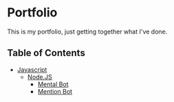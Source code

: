 # Portfolio

This is my portfolio, just getting together what I've done.

## Table of Contents

- [Javascript](./Javascript/)
  - [Node.JS](./Javascript/Node.JS/)
    - [Mental Bot](./Javascript/Node.JS/Mental%20Bot.md)
    - [Mention Bot](./Javascript/Node.JS/Mention%20Bot.md)